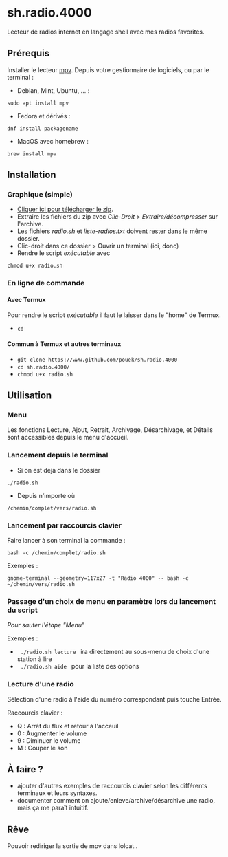# sh.radio.4000
Lecteur de radios internet en langage shell avec mes radios favorites.

## Prérequis

Installer le lecteur [mpv](https://mpv.io/). 
Depuis votre gestionnaire de logiciels, ou par le terminal :
- Debian, Mint, Ubuntu, ... :
```
sudo apt install mpv
```
- Fedora et dérivés :
```
dnf install packagename
```
- MacOS avec homebrew :
```
brew install mpv
```

## Installation 
### Graphique (simple)
- [Cliquer ici pour télécharger le zip](https://github.com/pouek/sh.radio.4000/archive/refs/heads/main.zip).
- Extraire les fichiers du zip avec _Clic-Droit_ > _Extraire/décompresser_ sur l'archive.
- Les fichiers _radio.sh_ et _liste-radios.txt_ doivent rester dans le même dossier.
- Clic-droit dans ce dossier > Ouvrir un terminal (ici, donc)
- Rendre le script _exécutable_ avec
```
chmod u+x radio.sh 
```
### En ligne de commande
#### Avec Termux
Pour rendre le script _exécutable_ il faut le laisser dans le "home" de Termux.
- ``` cd ```
#### Commun à Termux et autres terminaux
- ``` git clone https://www.github.com/pouek/sh.radio.4000 ```
- ``` cd sh.radio.4000/ ```
- ``` chmod u+x radio.sh ```

## Utilisation
### Menu
Les fonctions Lecture, Ajout, Retrait, Archivage, Désarchivage, et Détails sont accessibles depuis le menu d'accueil.

### Lancement depuis le terminal
- Si on est déjà dans le dossier
```
./radio.sh
```
- Depuis n'importe où
```
/chemin/complet/vers/radio.sh
```
### Lancement par raccourcis clavier 

Faire lancer à son terminal la commande : 
```
bash -c /chemin/complet/radio.sh
```
Exemples :
```
gnome-terminal --geometry=117x27 -t "Radio 4000" -- bash -c ~/chemin/vers/radio.sh

```
### Passage d'un choix de menu en paramètre lors du lancement du script
_Pour sauter l'étape "Menu"_

Exemples : 
- ``` ./radio.sh lecture ``` ira directement au sous-menu de choix d'une station à lire
- ``` ./radio.sh aide ``` pour la liste des options

### Lecture d'une radio
Sélection d'une radio à l'aide du numéro correspondant puis touche Entrée.

Raccourcis clavier :
 - Q : Arrêt du flux et retour à l'acceuil
 - 0 : Augmenter le volume
 - 9 : Diminuer le volume
 - M : Couper le son

## À faire ?
- ajouter d'autres exemples de raccourcis clavier selon les différents terminaux et leurs syntaxes.
- documenter comment on ajoute/enleve/archive/désarchive une radio, mais ça me paraît intuitif.

## Rêve
Pouvoir rediriger la sortie de mpv dans lolcat..
